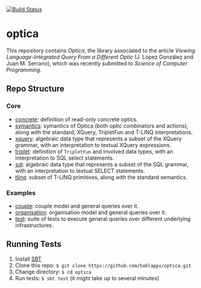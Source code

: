 [![Build Status](https://travis-ci.com/hablapps/optica.svg?token=pvJZNjJ8hxxoMyPVvQ8u&branch=master)](https://travis-ci.com/hablapps/optica)

# optica

This repository contains *Optica*, the library associated to the article
*Viewing Language-Integrated Query From a Different Optic* (J. López González
and Juan M.  Serrano), which was recently submitted to *Science of Computer
Programming*.

## Repo Structure

### Core

- [concrete](core/src/main/scala/optica/concrete): definition of read-only
  concrete optics.
- [symantics](core/src/main/scala/optica/symantics): symantics of Optica (both
  optic combinators and actions), along with the standard, XQuery, TripletFun
  and T-LINQ interpretations.
- [xquery](core/src/main/scala/optica/xquery): algebraic data type that
  represents a subset of the XQuery grammar, with an interpretation to textual
  XQuery expressions.
- [triplet](core/src/main/scala/optica/triplet): definition of `TripletFun` and
  involved data types, with an interpretation to SQL select statements.
- [sql](core/src/main/scala/optica/sql): algebraic data type that represents a
  subset of the SQL grammar, with an interpretation to textual SELECT
  statements.
- [tlinq](core/src/main/scala/optica/tlinq): subset of T-LINQ primitives, along
  with the standard semantics.

### Examples

- [couple](example/src/main/scala/example/couple): couple model and general
  queries over it.
- [organisation](example/src/main/scala/example/org): organisation model and
  general queries over it.
- [test](example/src/test): suite of tests to execute general queries over
  different underlying infrastructures.

## Running Tests

1. Install [SBT](https://www.scala-sbt.org/)
2. Clone this repo: `$ git clone https://github.com/hablapps/optica.git`
3. Change directory: `$ cd optica`
4. Run tests: `$ sbt test` (it might take up to several minutes)

